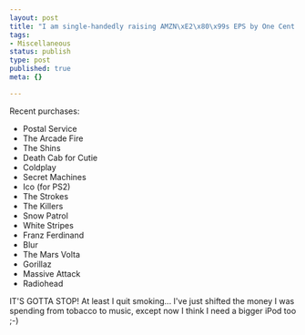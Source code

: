 ```yaml
--- 
layout: post
title: "I am single-handedly raising AMZN\xE2\x80\x99s EPS by One Cent this Quarter"
tags: 
- Miscellaneous
status: publish
type: post
published: true
meta: {}

---
```

Recent purchases:
  - Postal Service
  - The Arcade Fire
  - The Shins
  - Death Cab for Cutie
  - Coldplay
  - Secret Machines
  - Ico (for PS2)
  - The Strokes
  - The Killers
  - Snow Patrol
  - White Stripes
  - Franz Ferdinand
  - Blur
  - The Mars Volta
  - Gorillaz
  - Massive Attack
  - Radiohead

  IT'S GOTTA STOP! At least I quit smoking... I've just shifted the money I was spending from tobacco to music, except now I think I need a bigger iPod too ;-)
